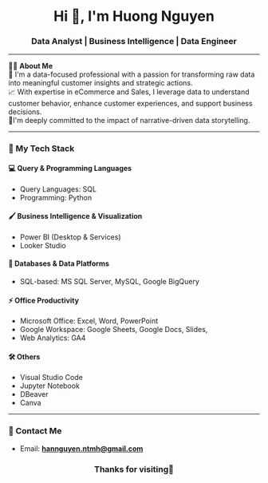 <h1 align="center">Hi 👋, I'm Huong Nguyen</h1>
<h3 align="center">Data Analyst | Business Intelligence | Data Engineer</h3>

---

💁‍♀️ **About Me**  
🎯 I'm a data-focused professional with a passion for transforming raw data into meaningful customer insights and strategic actions.  
📈 With expertise in eCommerce and Sales, I leverage data to understand customer behavior, enhance customer experiences, and support business decisions.  
🧠I'm deeply committed to the impact of narrative-driven data storytelling.

---

### 🧰 My Tech Stack

#### 💻 Query & Programming Languages
- Query Languages: SQL
- Programming: Python

#### 🖌️ Business Intelligence & Visualization
- Power BI (Desktop & Services)  
- Looker Studio  

#### 🏢 Databases & Data Platforms
- SQL-based: MS SQL Server, MySQL, Google BigQuery

#### ⚡ Office Productivity
- Microsoft Office: Excel, Word, PowerPoint
- Google Workspace: Google Sheets, Google Docs, Slides,
- Web Analytics: GA4

#### 🛠️ Others
- Visual Studio Code  
- Jupyter Notebook  
- DBeaver
- Canva

---

### 📮 Contact Me

- Email: **hannguyen.ntmh@gmail.com**  

<h3 align="center">Thanks for visiting🤗</h3>
